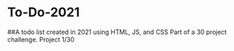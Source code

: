 # To-Do-2021
##A todo list created in 2021 using HTML, JS, and CSS
Part of a 30 project challenge. Project 1/30
